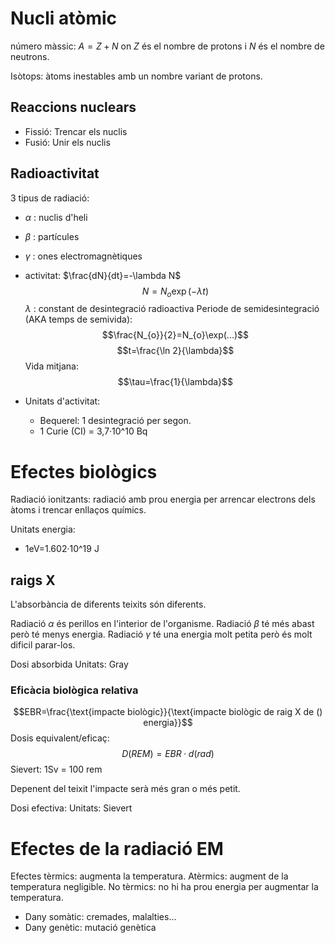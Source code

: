 # Nucli atòmic
número màssic: $A=Z+N$ on $Z$ és el nombre de protons i $N$ és el nombre de neutrons.

Isòtops: àtoms inestables amb un nombre variant de protons.

## Reaccions nuclears
- Fissió: Trencar els nuclis
- Fusió: Unir els nuclis

## Radioactivitat
3 tipus de radiació:
 - $\alpha$ : nuclis d'heli
 - $\beta$ : partícules
 - $\gamma$ : ones electromagnètiques

- activitat: $\frac{dN}{dt}=-\lambda N$
$$N=N_{o}\exp(-\lambda t)$$
	$\lambda$ : constant de desintegració radioactiva
Periode de semidesintegració (AKA temps de semivida):
$$\frac{N_{o}}{2}=N_{o}\exp(...)$$
$$t=\frac{\ln 2}{\lambda}$$
Vida mitjana: $$\tau=\frac{1}{\lambda}$$
- Unitats d'activitat:
	- Bequerel: 1 desintegració per segon.
	- 1 Curie (CI) = 3,7·10^10 Bq


# Efectes biològics
Radiació ionitzants: radiació amb prou energia per arrencar electrons dels àtoms i trencar enllaços químics.

Unitats energia:
- 1eV=1.602·10^19 J

## raigs X
L'absorbància de diferents teixits són diferents.

Radiació $\alpha$ és perillos en l'interior de l'organisme.
Radiació $\beta$ té més abast però té menys energia.
Radiació $\gamma$ té una energia molt petita però és molt dificil parar-los.

Dosi absorbida
Unitats: Gray

### Eficàcia biològica relativa
$$EBR=\frac{\text{impacte biològic}}{\text{impacte biològic de raig X de () energia}}$$
Dosis equivalent/eficaç: $$D(REM)=EBR·d(rad)$$
Sievert: 1Sv = 100 rem

Depenent del teixit l'impacte serà més gran o més petit.

Dosi efectiva: Unitats: Sievert

# Efectes de la radiació EM
Efectes tèrmics: augmenta la temperatura.
Atèrmics: augment de la temperatura negligible.
No tèrmics: no hi ha prou energia per augmentar la temperatura.

- Dany somàtic: cremades, malalties...
- Dany genètic: mutació genètica